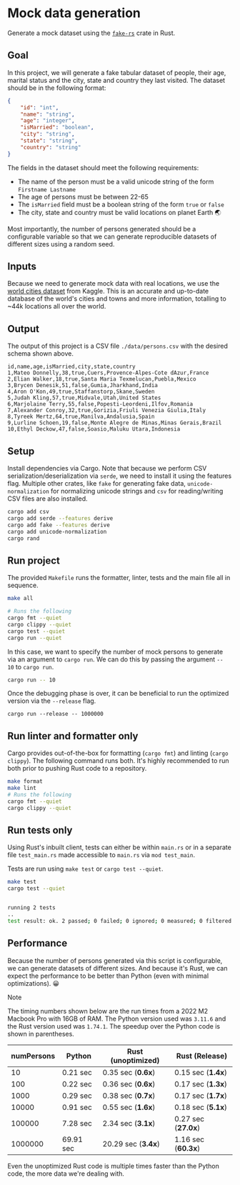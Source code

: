 # Mock data generation

Generate a mock dataset using the [`fake-rs`](https://github.com/cksac/fake-rs) crate in Rust.

## Goal

In this project, we will generate a fake tabular dataset of people, their age, marital status and the city, state and country they last visited. The dataset should be in the following format:

```json
{
    "id": "int",
    "name": "string",
    "age": "integer",
    "isMarried": "boolean",
    "city": "string",
    "state": "string",
    "country": "string"
}
```

The fields in the dataset should meet the following requirements:

- The name of the person must be a valid unicode string of the form `Firstname Lastname`
- The age of persons must be between 22-65
- The `isMarried` field must be a boolean string of the form `true` or `false`
- The city, state and country must be valid locations on planet Earth 🌏

Most importantly, the number of persons generated should be a configurable variable so that we can generate reproducible datasets of different sizes using a random seed.

## Inputs

Because we need to generate mock data with real locations, we use the [world cities dataset](https://www.kaggle.com/datasets/juanmah/world-cities?resource=download) from Kaggle. This is an accurate and up-to-date database of the world's cities and towns and more information, totalling to ~44k locations all over the world.

## Output

The output of this project is a CSV file `./data/persons.csv` with the desired schema shown above.

```csv
id,name,age,isMarried,city,state,country
1,Mateo Donnelly,38,true,Cuers,Provence-Alpes-Cote dAzur,France
2,Elian Walker,18,true,Santa Maria Texmelucan,Puebla,Mexico
3,Brycen Denesik,51,false,Gumia,Jharkhand,India
4,Aron O'Kon,49,true,Staffanstorp,Skane,Sweden
5,Judah Kling,57,true,Midvale,Utah,United States
6,Marjolaine Terry,55,false,Popesti-Leordeni,Ilfov,Romania
7,Alexander Conroy,32,true,Gorizia,Friuli Venezia Giulia,Italy
8,Tyreek Mertz,64,true,Manilva,Andalusia,Spain
9,Lurline Schoen,19,false,Monte Alegre de Minas,Minas Gerais,Brazil
10,Ethyl Deckow,47,false,Soasio,Maluku Utara,Indonesia
```

## Setup

Install dependencies via Cargo. Note that because we perform CSV serialization/deserialization via `serde`, we need to install it using the features flag. Multiple other crates, like `fake` for generating fake data, `unicode-normalization` for normalizing unicode strings and `csv` for reading/writing CSV files are also installed.

```bash
cargo add csv
cargo add serde --features derive
cargo add fake --features derive
cargo add unicode-normalization
cargo rand
```

## Run project

The provided `Makefile` runs the formatter, linter, tests and the main file all in sequence.

```bash
make all

# Runs the following
cargo fmt --quiet
cargo clippy --quiet
cargo test --quiet
cargo run --quiet
```

In this case, we want to specify the number of mock persons to generate via an argument to `cargo run`. We can do this by passing the argument `-- 10` to `cargo run`.

```bash
cargo run -- 10
```

Once the debugging phase is over, it can be beneficial to run the optimized version via the `--release` flag.

```
cargo run --release -- 1000000
```

## Run linter and formatter only

Cargo provides out-of-the-box for formatting (`cargo fmt`) and linting (`cargo clippy`). The following command runs both. It's highly recommended to run both prior to pushing Rust code to a repository.

```bash
make format
make lint
# Runs the following
cargo fmt --quiet
cargo clippy --quiet
```

## Run tests only

Using Rust's inbuilt client, tests can either be within `main.rs` or in a separate file `test_main.rs` made accessible to `main.rs` via `mod test_main`.

Tests are run using `make test` or `cargo test --quiet`.

```bash
make test
cargo test --quiet


running 2 tests
..
test result: ok. 2 passed; 0 failed; 0 ignored; 0 measured; 0 filtered out; finished in 0.00s
```

## Performance

Because the number of persons generated via this script is configurable, we can generate datasets of different sizes. And because it's Rust, we can expect the performance to be better than Python (even with minimal optimizations). 😀

> [!NOTE]
> The timing numbers shown below are the run times from a 2022 M2 Macbook Pro with 16GB of RAM.
> The Python version used was `3.11.6` and the Rust version used was `1.74.1`.
> The speedup over the Python code is shown in parentheses.


numPersons | Python | Rust (unoptimized) | Rust (Release)
--- | --- | --- | ---
10 | 0.21 sec | 0.35 sec (**0.6x**) | 0.15 sec (**1.4x**)
100 | 0.22 sec | 0.36 sec (**0.6x**) | 0.17 sec (**1.3x**)
1000 | 0.29 sec | 0.38 sec (**0.7x**) | 0.17 sec (**1.7x**)
10000 | 0.91 sec | 0.55 sec (**1.6x**)| 0.18 sec (**5.1x**)
100000 | 7.28 sec | 2.34 sec (**3.1x**) | 0.27 sec (**27.0x**)
1000000 | 69.91 sec | 20.29 sec (**3.4x**) | 1.16 sec (**60.3x**)

Even the unoptimized Rust code is multiple times faster than the Python code, the more data we're dealing with.